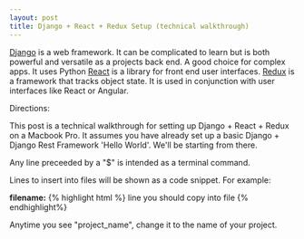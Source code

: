 ```yaml
---
layout: post
title: Django + React + Redux Setup (technical walkthrough)
---
```


[Django](https://www.djangoproject.com/ "Django") is a web framework. It can be complicated to learn but is both powerful and versatile as a projects back end. A good choice for complex apps. It uses Python
[React](https://facebook.github.io/react/ "React") is a library for front end user interfaces.
[Redux](http://redux.js.org/ "Redux") is a framework that tracks object state. It is used in conjunction with user interfaces like React or Angular.

Directions: 

This post is a technical walkthrough for setting up Django + React + Redux on a Macbook Pro.  It assumes you have already set up a basic Django + Django Rest Framework 'Hello World'.  We'll be starting from there. 

Any line preceeded by a "$" is intended as a terminal command. 

Lines to insert into files will be shown as a code snippet. For example:

**filename:**
{% highlight html %}
line you should copy into file 
{% endhighlight%}

Anytime you see "project_name", change it to the name of your project. 
